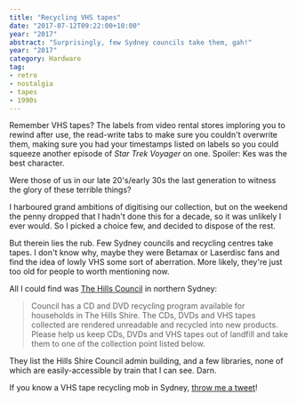 ```yaml
---
title: "Recycling VHS tapes"
date: "2017-07-12T09:22:00+10:00"
year: "2017"
abstract: "Surprisingly, few Sydney councils take them, gah!"
year: "2017"
category: Hardware
tag:
- retro
- nostalgia
- tapes
- 1990s
---
```

Remember VHS tapes? The labels from video rental stores imploring you to rewind after use, the read-write tabs to make sure you couldn't overwrite them, making sure you had your timestamps listed on labels so you could squeeze another episode of *Star Trek Voyager* on one. Spoiler: Kes was the best character.

Were those of us in our late 20's/early 30s the last generation to witness the glory of these terrible things?

I harboured grand ambitions of digitising our collection, but on the weekend the penny dropped that I hadn't done this for a decade, so it was unlikely I ever would. So I picked a choice few, and decided to dispose of the rest.

But therein lies the rub. Few Sydney councils and recycling centres take tapes. I don't know why, maybe they were Betamax or Laserdisc fans and find the idea of lowly VHS some sort of aberration. More likely, they're just too old for people to worth mentioning now.

All I could find was [The Hills Council] in northern Sydney:

> Council has a CD and DVD recycling program available for households in The Hills Shire. The CDs, DVDs and VHS tapes collected are rendered unreadable and recycled into new products. Please help us keep CDs, DVDs and VHS tapes out of landfill and take them to one of the collection point listed below. 

They list the Hills Shire Council admin building, and a few libraries, none of which are easily-accessible by train that I can see. Darn.

If you know a VHS tape recycling mob in Sydney, [throw me a tweet]!

[The Hills Council]: https://www.thehills.nsw.gov.au/Services/For-Residents/Waste-Recycling/Where-to-recycle-household-items/Electronic-Recycling
[throw me a tweet]: https://twitter.com/Rubenerd

